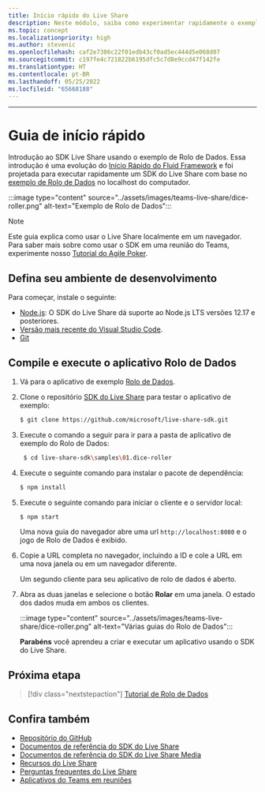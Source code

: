```yaml
---
title: Início rápido do Live Share
description: Neste módulo, saiba como experimentar rapidamente o exemplo de Rolo de Dados
ms.topic: concept
ms.localizationpriority: high
ms.author: stevenic
ms.openlocfilehash: caf2e7386c22f01edb43cf0ad5ec444d5e068d07
ms.sourcegitcommit: c197fe4c721822b6195dfc5c7d8e9ccd47f142fe
ms.translationtype: HT
ms.contentlocale: pt-BR
ms.lasthandoff: 05/25/2022
ms.locfileid: "65668188"
---
```

---

# <a name="quick-start-guide"></a>Guia de início rápido

Introdução ao SDK Live Share usando o exemplo de Rolo de Dados. Essa introdução é uma evolução do [Início Rápido do Fluid Framework](https://fluidframework.com/docs/start/quick-start/) e foi projetada para executar rapidamente um SDK do Live Share com base no [exemplo de Rolo de Dados](https://github.com/microsoft/live-share-sdk/tree/main/samples/01.dice-roller) no localhost do computador.

:::image type="content" source="../assets/images/teams-live-share/dice-roller.png" alt-text="Exemplo de Rolo de Dados":::

> [!NOTE]
> Este guia explica como usar o Live Share localmente em um navegador. Para saber mais sobre como usar o SDK em uma reunião do Teams, experimente nosso [Tutorial do Agile Poker](../sbs-teams-live-share.yml).

## <a name="set-up-your-development-environment"></a>Defina seu ambiente de desenvolvimento

Para começar, instale o seguinte:

* [Node.js](https://nodejs.org/en/download): O SDK do Live Share dá suporte ao Node.js LTS versões 12.17 e posteriores.
* [Versão mais recente do Visual Studio Code](https://code.visualstudio.com/).
* [Git](https://git-scm.com/downloads)

## <a name="build-and-run-the-dice-roller-app"></a>Compile e execute o aplicativo Rolo de Dados

1. Vá para o aplicativo de exemplo [Rolo de Dados](https://github.com/microsoft/live-share-sdk/tree/main/samples/01.dice-roller).

1. Clone o repositório [SDK do Live Share](https://github.com/microsoft/live-share-sdk) para testar o aplicativo de exemplo:

    ```bash
    $ git clone https://github.com/microsoft/live-share-sdk.git
    ```

1. Execute o comando a seguir para ir para a pasta de aplicativo de exemplo do Rolo de Dados:

   ```bash
    $ cd live-share-sdk\samples\01.dice-roller
   ```

1. Execute o seguinte comando para instalar o pacote de dependência:

    ```bash
    $ npm install
    ```

1. Execute o seguinte comando para iniciar o cliente e o servidor local:

   ```bash
   $ npm start
   ```
  
     Uma nova guia do navegador abre uma url `http://localhost:8080` e o jogo de Rolo de Dados é exibido.

1. Copie a URL completa no navegador, incluindo a ID e cole a URL em uma nova janela ou em um navegador diferente.

   Um segundo cliente para seu aplicativo de rolo de dados é aberto.

1. Abra as duas janelas e selecione o botão **Rolar** em uma janela. O estado dos dados muda em ambos os clientes.

    :::image type="content" source="../assets/images/teams-live-share/dice-roller.png" alt-text="Várias guias do Rolo de Dados":::
  
   **Parabéns** você aprendeu a criar e executar um aplicativo usando o SDK do Live Share.

## <a name="next-step"></a>Próxima etapa

> [!div class="nextstepaction"]
> [Tutorial de Rolo de Dados](teams-live-share-tutorial.md)

## <a name="see-also"></a>Confira também

* [Repositório do GitHub](https://github.com/microsoft/live-share-sdk)
* [Documentos de referência do SDK do Live Share](/javascript/api/@microsoft/live-share/)
* [Documentos de referência do SDK do Live Share Media](/javascript/api/@microsoft/live-share-media/)
* [Recursos do Live Share ](teams-live-share-capabilities.md)
* [Perguntas frequentes do Live Share](teams-live-share-faq.md)
* [Aplicativos do Teams em reuniões](teams-apps-in-meetings.md)
